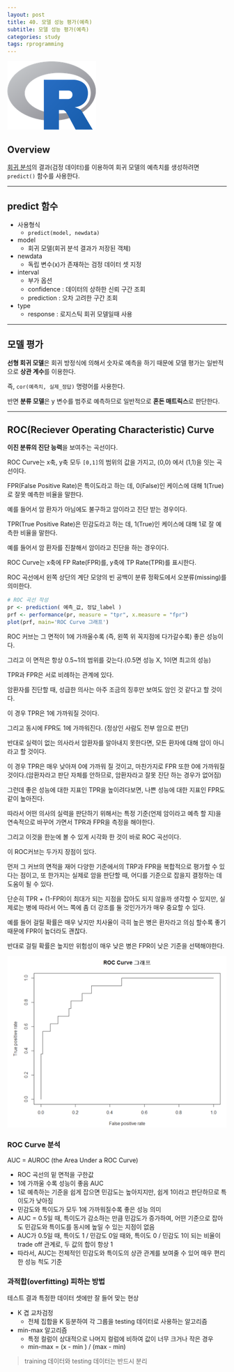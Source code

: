 ```yaml
---
layout: post
title: 40. 모델 성능 평가(예측)
subtitle: 모델 성능 평가(예측)
categories: study
tags: rprogramming
---
```


![r](/assets/img/logo/r-logo.png)

## Overview

[회귀 분석](https://rap0d.github.io/study/2019/11/06/r_035_regression01/)의 결과(검정 데이터)를 이용하여 회귀 모델의 예측치를 생성하려면 `predict()` 함수를 사용한다.

***

## predict 함수

- 사용형식
  - `predict(model, newdata)`
- model
  - 회귀 모델(회귀 분석 결과가 저장된 객체)
- newdata
  - 독립 변수(x)가 존재하는 검정 데이터 셋 지정
- interval
  - 부가 옵션
  - confidence : 데이터의 상하한 신뢰 구간 조회
  - prediction : 오차 고려한 구간 조회
- type
  - response : 로지스틱 회귀 모델일때 사용

***

## 모델 평가

**선형 회귀 모델**은 회귀 방정식에 의해서 숫자로 예측을 하기 때문에 모델 평가는 일반적으로 **상관 계수**를 이용한다.

즉, `cor(예측치, 실제_정답)` 명령어를 사용한다.

반면 **분류 모델**은 y 변수를 범주로 예측하므로 일반적으로 **혼돈 매트릭스**로 판단한다.

***

## ROC(Reciever Operating Characteristic) Curve

**이진 분류의 진단 능력**을 보여주는 곡선이다.

ROC Curve는 x축, y축 모두 `[0,1]`의 범위의 값을 가지고, (0,0) 에서 (1,1)을 잇는 곡선이다.

FPR(False Positive Rate)은 특이도라고 하는 데, 0(False)인 케이스에 대해 1(True)로 잘못 예측한 비율을 말한다.

예를 들어서 암 환자가 아님에도 불구하고 암이라고 진단 받는 경우이다.

TPR(True Positive Rate)은 민감도라고 하는 데, 1(True)인 케이스에 대해 1로 잘 예측한 비율을 말한다.

예를 들어서 암 환자를 진찰해서 암이라고 진단을 하는 경우이다.

ROC Curve는 x축에 FP Rate(FPR)를, y축에 TP Rate(TPR)를 표시한다.

ROC 곡선에서 왼쪽 상단의 계단 모양의 빈 공백이 분류 정확도에서 오분류(missing)를 의미한다.

```R
# ROC 곡선 작성
pr <- prediction( 예측_값, 정답_label )
prf <- performance(pr, measure = "tpr", x.measure = "fpr")
plot(prf, main='ROC Curve 그래프')
```

ROC 커브는 그 면적이 1에 가까울수록 (즉, 왼쪽 위 꼭지점에 다가갈수록) 좋은 성능이다.

그리고 이 면적은 항상 0.5~1의 범위를 갖는다.(0.5면 성능 X, 1이면 최고의 성능)

TPR과 FPR은 서로 비례하는 관계에 있다.

암환자를 진단할 때, 성급한 의사는 아주 조금의 징후만 보여도 암인 것 같다고 할 것이다.

이 경우 TPR은 1에 가까워질 것이다.

그리고 동시에 FPR도 1에 가까워진다. (정상인 사람도 전부 암으로 판단)

반대로 실력이 없는 의사라서 암환자를 알아내지 못한다면, 모든 환자에 대해 암이 아니라고 할 것이다. 

이 경우 TPR은 매우 낮아져 0에 가까워 질 것이고, 마찬가지로 FPR 또한 0에 가까워질 것이다.(암환자라고 판단 자체를 안하므로, 암환자라고 잘못 진단 하는 경우가 없어짐)

그런데 좋은 성능에 대한 지표인 TPR을 높이려다보면, 나쁜 성능에 대한 지표인 FPR도 같이 높아진다.

따라서 어떤 의사의 실력을 판단하기 위해서는 특정 기준(언제 암이라고 예측 할 지)을 연속적으로 바꾸어 가면서 TPR과 FPR을 측정을 해야한다. 

그리고 이것을 한눈에 볼 수 있게 시각화 한 것이 바로 ROC 곡선이다.

이 ROC커브는 두가지 장점이 있다. 

먼저 그 커브의 면적을 재어 다양한 기준에서의 TRP과 FPR을 복합적으로 평가할 수 있다는 점이고, 또 한가지는 실제로 암을 판단할 때, 어디를 기준으로 잡을지 결정하는 데 도움이 될 수 있다.

단순히 TPR + (1-FPR)이 최대가 되는 지점을 잡아도 되지 않을까 생각할 수 있지만, 실제로는 병에 따라서 어느 쪽에 좀 더 강조를 둘 것인가가가 매우 중요할 수 있다. 

예를 들어 걸릴 확률은 매우 낮지만 치사율이 극히 높은 병은 환자라고 의심 할수록 좋기 때문에 FPR이 높더라도 괜찮다. 

반대로 걸릴 확률은 높지만 위험성이 매우 낮은 병은 FPR이 낮은 기준을 선택해야한다.

![roc curve](/assets/img/study/r/191112_fig_01.png)

### ROC Curve 분석

AUC = AUROC (the Area Under a ROC Curve)
- ROC 곡선의 밑 면적을 구한값
- 1에 가까울 수록 성능이 좋음
AUC
- 1로 예측하는 기준을 쉽게 잡으면 민감도는 높아지지만, 쉽게 1이라고 판단하므로 특이도가 낮아짐
- 민감도와 특이도가 모두 1에 가까워질수록 좋은 성능 의미
- AUC = 0.5일 때, 특이도가 감소하는 만큼 민감도가 증가하여, 어떤 기준으로 잡아도 민감도와 특이도를 동시에 높일 수 있는 지점이 없음
- AUC가 0.5일 때, 특이도 1 / 민감도 0일 때와, 특이도 0 / 민감도 1이 되는 비율이 trade off 관계로, 두 값의 합이 항상 1
- 따라서, AUC는 전체적인 민감도와 특이도의 상관 관계를 보여줄 수 있어 매우 편리한 성능 척도 기준

### 과적합(overfitting) 피하는 방법

테스트 결과 특정한 데이터 셋에만 잘 들어 맞는 현상

- K 겹 교차검정
  - 전체 집합을 K 등분하여 각 그룹을 testing 데이터로 사용하는 알고리즘
- min-max 알고리즘
  - 특정 컬럼이 상대적으로 나머지 컬럼에 비하여 값이 너무 크거나 작은 경우
  - min-max = (x - min ) / (max - min)

> training 데이터와 testing 데이터는 반드시 분리

